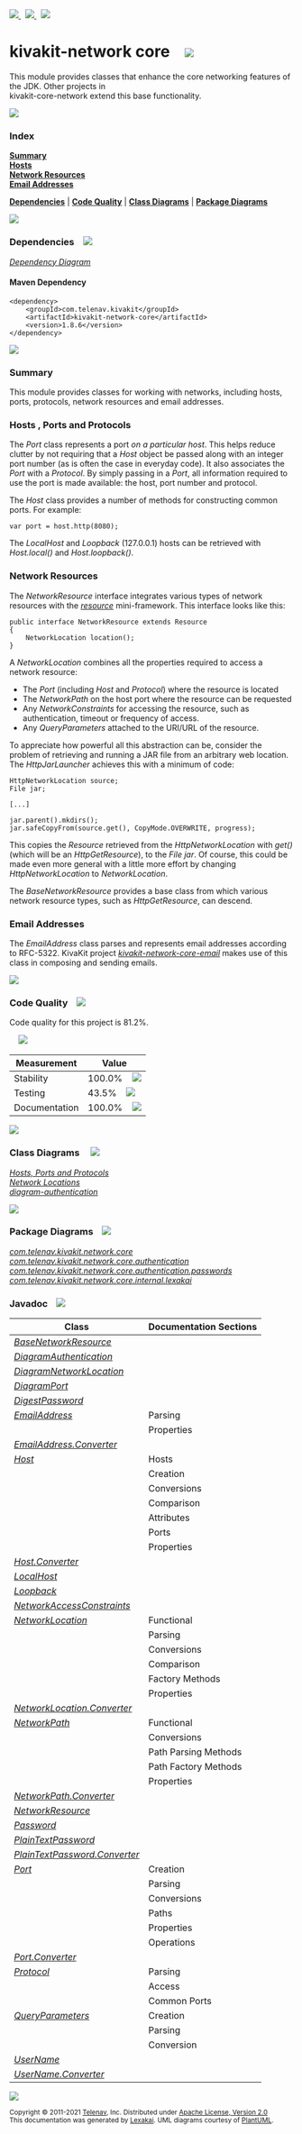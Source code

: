 [//]: # (start-user-text)

<a href="https://www.kivakit.org">
<img src="https://telenav.github.io/telenav-assets/images/icons/web-32.png" srcset="https://telenav.github.io/telenav-assets/images/icons/web-32-2x.png 2x"/>
</a>
&nbsp;
<a href="https://twitter.com/openkivakit">
<img src="https://telenav.github.io/telenav-assets/images/logos/twitter/twitter-32.png" srcset="https://telenav.github.io/telenav-assets/images/logos/twitter/twitter-32-2x.png 2x"/>
</a>
&nbsp;
<a href="https://kivakit.zulipchat.com">
<img src="https://telenav.github.io/telenav-assets/images/logos/zulip/zulip-32.png" srcset="https://telenav.github.io/telenav-assets/images/logos/zulip/zulip-32-2x.png 2x"/>
</a>

[//]: # (end-user-text)

# kivakit-network core &nbsp;&nbsp; <img src="https://telenav.github.io/telenav-assets/images/icons/nucleus-64.png" srcset="https://telenav.github.io/telenav-assets/images/icons/nucleus-64-2x.png 2x"/>

This module provides classes that enhance the core networking features of the JDK. Other projects in  
kivakit-core-network extend this base functionality.

<img src="https://telenav.github.io/telenav-assets/images/separators/horizontal-line-512.png" srcset="https://telenav.github.io/telenav-assets/images/separators/horizontal-line-512-2x.png 2x"/>

### Index

[**Summary**](#summary)  
[**Hosts**](#hosts)  
[**Network Resources**](#network-resources)  
[**Email Addresses**](#email-addresses)  

[**Dependencies**](#dependencies) | [**Code Quality**](#code-quality) | [**Class Diagrams**](#class-diagrams) | [**Package Diagrams**](#package-diagrams)

<img src="https://telenav.github.io/telenav-assets/images/separators/horizontal-line-512.png" srcset="https://telenav.github.io/telenav-assets/images/separators/horizontal-line-512-2x.png 2x"/>

### Dependencies <a name="dependencies"></a> &nbsp;&nbsp; <img src="https://telenav.github.io/telenav-assets/images/icons/dependencies-32.png" srcset="https://telenav.github.io/telenav-assets/images/icons/dependencies-32-2x.png 2x"/>

[*Dependency Diagram*](https://www.kivakit.org/1.8.6/lexakai/kivakit/kivakit-network/core/documentation/diagrams/dependencies.svg)

#### Maven Dependency

    <dependency>
        <groupId>com.telenav.kivakit</groupId>
        <artifactId>kivakit-network-core</artifactId>
        <version>1.8.6</version>
    </dependency>

<img src="https://telenav.github.io/telenav-assets/images/separators/horizontal-line-128.png" srcset="https://telenav.github.io/telenav-assets/images/separators/horizontal-line-128-2x.png 2x"/>

[//]: # (start-user-text)

### Summary <a name = "summary"></a>

This module provides classes for working with networks, including hosts, ports, protocols,
network resources and email addresses.

### Hosts <a name = "hosts"></a>, Ports and Protocols

The *Port* class represents a port *on a particular host*. This helps reduce clutter by not requiring
that a *Host* object be passed along with an integer port number (as is often the case in everyday
code). It also associates the *Port* with a *Protocol*. By simply passing in a *Port*, all information
required to use the port is made available: the host, port number and protocol.

The *Host* class provides a number of methods for constructing common ports. For example:

    var port = host.http(8080);

The *LocalHost* and *Loopback* (127.0.0.1) hosts can be retrieved with *Host.local()* and *Host.loopback()*.

### Network Resources <a name = "network-resources"></a>

The *NetworkResource* interface integrates various types of network resources with the [*resource*](../../resource/README.md)
mini-framework. This interface looks like this:

    public interface NetworkResource extends Resource
    {
        NetworkLocation location();
    }

A *NetworkLocation* combines all the properties required to access a network resource:

* The *Port* (including *Host* and *Protocol*) where the resource is located
* The *NetworkPath* on the host port where the resource can be requested
* Any *NetworkConstraints* for accessing the resource, such as authentication, timeout or
  frequency of access.
* Any *QueryParameters* attached to the URI/URL of the resource.

To appreciate how powerful all this abstraction can be, consider the problem of retrieving
and running a JAR file from an arbitrary web location. The *HttpJarLauncher* achieves this
with a minimum of code:

    HttpNetworkLocation source;
    File jar;

    [...]

    jar.parent().mkdirs();
    jar.safeCopyFrom(source.get(), CopyMode.OVERWRITE, progress);

This copies the *Resource* retrieved from the *HttpNetworkLocation* with *get()* (which will be
an *HttpGetResource*), to the *File* *jar*. Of course, this could be made even more general with
a little more effort by changing *HttpNetworkLocation* to *NetworkLocation*.

The *BaseNetworkResource* provides a base class from which various network resource types,
such as *HttpGetResource*, can descend.

### Email Addresses <a name = "email-addresses"></a>

The *EmailAddress* class parses and represents email addresses according to RFC-5322. KivaKit
project [*kivakit-network-core-email*](../email/README.md) makes use of this class in composing and sending emails.

[//]: # (end-user-text)

<img src="https://telenav.github.io/telenav-assets/images/separators/horizontal-line-128.png" srcset="https://telenav.github.io/telenav-assets/images/separators/horizontal-line-128-2x.png 2x"/>

### Code Quality <a name="code-quality"></a> &nbsp;&nbsp; <img src="https://telenav.github.io/telenav-assets/images/icons/ruler-32.png" srcset="https://telenav.github.io/telenav-assets/images/icons/ruler-32-2x.png 2x"/>

Code quality for this project is 81.2%.  
  
&nbsp; &nbsp; <img src="https://telenav.github.io/telenav-assets/images/meters/meter-80-96.png" srcset="https://telenav.github.io/telenav-assets/images/meters/meter-80-96-2x.png 2x"/>

| Measurement   | Value                    |
|---------------|--------------------------|
| Stability     | 100.0%&nbsp; &nbsp; <img src="https://telenav.github.io/telenav-assets/images/meters/meter-100-96.png" srcset="https://telenav.github.io/telenav-assets/images/meters/meter-100-96-2x.png 2x"/>     |
| Testing       | 43.5%&nbsp; &nbsp; <img src="https://telenav.github.io/telenav-assets/images/meters/meter-40-96.png" srcset="https://telenav.github.io/telenav-assets/images/meters/meter-40-96-2x.png 2x"/>       |
| Documentation | 100.0%&nbsp; &nbsp; <img src="https://telenav.github.io/telenav-assets/images/meters/meter-100-96.png" srcset="https://telenav.github.io/telenav-assets/images/meters/meter-100-96-2x.png 2x"/> |

<img src="https://telenav.github.io/telenav-assets/images/separators/horizontal-line-128.png" srcset="https://telenav.github.io/telenav-assets/images/separators/horizontal-line-128-2x.png 2x"/>

### Class Diagrams <a name="class-diagrams"></a> &nbsp; &nbsp; <img src="https://telenav.github.io/telenav-assets/images/icons/diagram-40.png" srcset="https://telenav.github.io/telenav-assets/images/icons/diagram-40-2x.png 2x"/>

[*Hosts, Ports and Protocols*](https://www.kivakit.org/1.8.6/lexakai/kivakit/kivakit-network/core/documentation/diagrams/diagram-port.svg)  
[*Network Locations*](https://www.kivakit.org/1.8.6/lexakai/kivakit/kivakit-network/core/documentation/diagrams/diagram-network-location.svg)  
[*diagram-authentication*](https://www.kivakit.org/1.8.6/lexakai/kivakit/kivakit-network/core/documentation/diagrams/diagram-authentication.svg)

<img src="https://telenav.github.io/telenav-assets/images/separators/horizontal-line-128.png" srcset="https://telenav.github.io/telenav-assets/images/separators/horizontal-line-128-2x.png 2x"/>

### Package Diagrams <a name="package-diagrams"></a> &nbsp;&nbsp; <img src="https://telenav.github.io/telenav-assets/images/icons/box-24.png" srcset="https://telenav.github.io/telenav-assets/images/icons/box-24-2x.png 2x"/>

[*com.telenav.kivakit.network.core*](https://www.kivakit.org/1.8.6/lexakai/kivakit/kivakit-network/core/documentation/diagrams/com.telenav.kivakit.network.core.svg)  
[*com.telenav.kivakit.network.core.authentication*](https://www.kivakit.org/1.8.6/lexakai/kivakit/kivakit-network/core/documentation/diagrams/com.telenav.kivakit.network.core.authentication.svg)  
[*com.telenav.kivakit.network.core.authentication.passwords*](https://www.kivakit.org/1.8.6/lexakai/kivakit/kivakit-network/core/documentation/diagrams/com.telenav.kivakit.network.core.authentication.passwords.svg)  
[*com.telenav.kivakit.network.core.internal.lexakai*](https://www.kivakit.org/1.8.6/lexakai/kivakit/kivakit-network/core/documentation/diagrams/com.telenav.kivakit.network.core.internal.lexakai.svg)

### Javadoc <a name="code-quality"></a> &nbsp;&nbsp; <img src="https://telenav.github.io/telenav-assets/images/icons/books-24.png" srcset="https://telenav.github.io/telenav-assets/images/icons/books-24-2x.png 2x"/>

| Class | Documentation Sections  |
|-------|-------------------------|
| [*BaseNetworkResource*](https://www.kivakit.org/1.8.6/javadoc/kivakit/kivakit-network-core/com/telenav/kivakit/network/core/BaseNetworkResource.html) |  |  
| [*DiagramAuthentication*](https://www.kivakit.org/1.8.6/javadoc/kivakit/kivakit-network-core/com/telenav/kivakit/network/core/internal/lexakai/DiagramAuthentication.html) |  |  
| [*DiagramNetworkLocation*](https://www.kivakit.org/1.8.6/javadoc/kivakit/kivakit-network-core/com/telenav/kivakit/network/core/internal/lexakai/DiagramNetworkLocation.html) |  |  
| [*DiagramPort*](https://www.kivakit.org/1.8.6/javadoc/kivakit/kivakit-network-core/com/telenav/kivakit/network/core/internal/lexakai/DiagramPort.html) |  |  
| [*DigestPassword*](https://www.kivakit.org/1.8.6/javadoc/kivakit/kivakit-network-core/com/telenav/kivakit/network/core/authentication/passwords/DigestPassword.html) |  |  
| [*EmailAddress*](https://www.kivakit.org/1.8.6/javadoc/kivakit/kivakit-network-core/com/telenav/kivakit/network/core/EmailAddress.html) | Parsing |  
| | Properties |  
| [*EmailAddress.Converter*](https://www.kivakit.org/1.8.6/javadoc/kivakit/kivakit-network-core/com/telenav/kivakit/network/core/EmailAddress.Converter.html) |  |  
| [*Host*](https://www.kivakit.org/1.8.6/javadoc/kivakit/kivakit-network-core/com/telenav/kivakit/network/core/Host.html) | Hosts |  
| | Creation |  
| | Conversions |  
| | Comparison |  
| | Attributes |  
| | Ports |  
| | Properties |  
| [*Host.Converter*](https://www.kivakit.org/1.8.6/javadoc/kivakit/kivakit-network-core/com/telenav/kivakit/network/core/Host.Converter.html) |  |  
| [*LocalHost*](https://www.kivakit.org/1.8.6/javadoc/kivakit/kivakit-network-core/com/telenav/kivakit/network/core/LocalHost.html) |  |  
| [*Loopback*](https://www.kivakit.org/1.8.6/javadoc/kivakit/kivakit-network-core/com/telenav/kivakit/network/core/Loopback.html) |  |  
| [*NetworkAccessConstraints*](https://www.kivakit.org/1.8.6/javadoc/kivakit/kivakit-network-core/com/telenav/kivakit/network/core/NetworkAccessConstraints.html) |  |  
| [*NetworkLocation*](https://www.kivakit.org/1.8.6/javadoc/kivakit/kivakit-network-core/com/telenav/kivakit/network/core/NetworkLocation.html) | Functional |  
| | Parsing |  
| | Conversions |  
| | Comparison |  
| | Factory Methods |  
| | Properties |  
| [*NetworkLocation.Converter*](https://www.kivakit.org/1.8.6/javadoc/kivakit/kivakit-network-core/com/telenav/kivakit/network/core/NetworkLocation.Converter.html) |  |  
| [*NetworkPath*](https://www.kivakit.org/1.8.6/javadoc/kivakit/kivakit-network-core/com/telenav/kivakit/network/core/NetworkPath.html) | Functional |  
| | Conversions |  
| | Path Parsing Methods |  
| | Path Factory Methods |  
| | Properties |  
| [*NetworkPath.Converter*](https://www.kivakit.org/1.8.6/javadoc/kivakit/kivakit-network-core/com/telenav/kivakit/network/core/NetworkPath.Converter.html) |  |  
| [*NetworkResource*](https://www.kivakit.org/1.8.6/javadoc/kivakit/kivakit-network-core/com/telenav/kivakit/network/core/NetworkResource.html) |  |  
| [*Password*](https://www.kivakit.org/1.8.6/javadoc/kivakit/kivakit-network-core/com/telenav/kivakit/network/core/authentication/Password.html) |  |  
| [*PlainTextPassword*](https://www.kivakit.org/1.8.6/javadoc/kivakit/kivakit-network-core/com/telenav/kivakit/network/core/authentication/passwords/PlainTextPassword.html) |  |  
| [*PlainTextPassword.Converter*](https://www.kivakit.org/1.8.6/javadoc/kivakit/kivakit-network-core/com/telenav/kivakit/network/core/authentication/passwords/PlainTextPassword.Converter.html) |  |  
| [*Port*](https://www.kivakit.org/1.8.6/javadoc/kivakit/kivakit-network-core/com/telenav/kivakit/network/core/Port.html) | Creation |  
| | Parsing |  
| | Conversions |  
| | Paths |  
| | Properties |  
| | Operations |  
| [*Port.Converter*](https://www.kivakit.org/1.8.6/javadoc/kivakit/kivakit-network-core/com/telenav/kivakit/network/core/Port.Converter.html) |  |  
| [*Protocol*](https://www.kivakit.org/1.8.6/javadoc/kivakit/kivakit-network-core/com/telenav/kivakit/network/core/Protocol.html) | Parsing |  
| | Access |  
| | Common Ports |  
| [*QueryParameters*](https://www.kivakit.org/1.8.6/javadoc/kivakit/kivakit-network-core/com/telenav/kivakit/network/core/QueryParameters.html) | Creation |  
| | Parsing |  
| | Conversion |  
| [*UserName*](https://www.kivakit.org/1.8.6/javadoc/kivakit/kivakit-network-core/com/telenav/kivakit/network/core/authentication/UserName.html) |  |  
| [*UserName.Converter*](https://www.kivakit.org/1.8.6/javadoc/kivakit/kivakit-network-core/com/telenav/kivakit/network/core/authentication/UserName.Converter.html) |  |  

[//]: # (start-user-text)



[//]: # (end-user-text)

<img src="https://telenav.github.io/telenav-assets/images/separators/horizontal-line-512.png" srcset="https://telenav.github.io/telenav-assets/images/separators/horizontal-line-512-2x.png 2x"/>

<sub>Copyright &#169; 2011-2021 [Telenav](https://telenav.com), Inc. Distributed under [Apache License, Version 2.0](LICENSE)</sub>  
<sub>This documentation was generated by [Lexakai](https://lexakai.org). UML diagrams courtesy of [PlantUML](https://plantuml.com).</sub>
